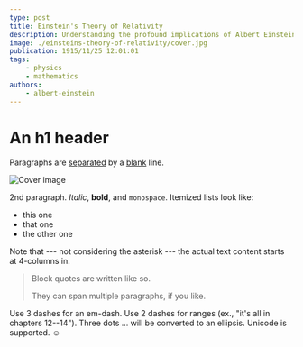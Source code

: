 ```yaml
---
type: post
title: Einstein's Theory of Relativity
description: Understanding the profound implications of Albert Einstein's theory of relativity.
image: ./einsteins-theory-of-relativity/cover.jpg
publication: 1915/11/25 12:01:01
tags: 
    - physics
    - mathematics
authors: 
    - albert-einstein
---
```




# An h1 header

Paragraphs are [separated](https://apple.com) by a [blank](/posts/first-post/) line.

![Cover image](./second/cover.jpg)

2nd paragraph. *Italic*, **bold**, and `monospace`. Itemized lists
look like:

  * this one
  * that one
  * the other one

Note that --- not considering the asterisk --- the actual text
content starts at 4-columns in.

> Block quotes are
> written like so.
>
> They can span multiple paragraphs,
> if you like.

Use 3 dashes for an em-dash. Use 2 dashes for ranges (ex., "it's all
in chapters 12--14"). Three dots ... will be converted to an ellipsis.
Unicode is supported. ☺
